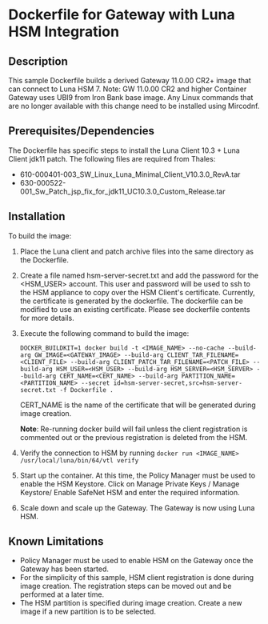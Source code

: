 # Dockerfile for Gateway with Luna HSM Integration

## Description

This sample Dockerfile builds a derived Gateway 11.0.00 CR2+ image that can connect to Luna HSM 7.  Note: GW 11.0.00 CR2 and higher Container Gateway uses UBI9 from Iron Bank base image.
Any Linux commands that are no longer available with this change need to be installed using Mircodnf.

## Prerequisites/Dependencies
The Dockerfile has specific steps to install the Luna Client 10.3 + Luna Client jdk11 patch.  The following files are required from Thales:

- 610-000401-003_SW_Linux_Luna_Minimal_Client_V10.3.0_RevA.tar
- 630-000522-001_Sw_Patch_jsp_fix_for_jdk11_UC10.3.0_Custom_Release.tar

## Installation
To build the image:

1. Place the Luna client and patch archive files into the same directory as the Dockerfile.

2. Create a file named hsm-server-secret.txt and add the password for the <HSM_USER> account. This user and password will be used to ssh to the HSM appliance to copy over the HSM Client's certificate. Currently, the certificate is generated by the dockerfile.  The dockerfile can be modified to use an existing certificate.  Please see dockerfile contents for more details.

4. Execute the following command to build the image:

   `DOCKER_BUILDKIT=1 docker build -t <IMAGE_NAME> --no-cache --build-arg GW_IMAGE=<GATEWAY_IMAGE> --build-arg CLIENT_TAR_FILENAME=<CLIENT_FILE> --build-arg CLIENT_PATCH_TAR_FILENAME=<PATCH_FILE> --build-arg HSM_USER=<HSM_USER> --build-arg HSM_SERVER=<HSM_SERVER> --build-arg CERT_NAME=<CERT_NAME> --build-arg PARTITION_NAME=<PARTITION_NAME> --secret id=hsm-server-secret,src=hsm-server-secret.txt -f Dockerfile .`

   CERT_NAME is the name of the certificate that will be generated during image creation.

   **Note**: Re-running docker build will fail unless the client registration is commented out or the previous registration is deleted from the HSM.

5. Verify the connection to HSM by running `docker run <IMAGE_NAME> /usr/local/luna/bin/64/vtl verify`

6. Start up the container.  At this time, the Policy Manager must be used to enable the HSM Keystore. Click on Manage Private Keys / Manage Keystore/ Enable SafeNet HSM and enter the required information.

7. Scale down and scale up the Gateway.  The Gateway is now using Luna HSM.

## Known Limitations

* Policy Manager must be used to enable HSM on the Gateway once the Gateway has been started.
* For the simplicity of this sample, HSM client registration is done during image creation.  The registration steps can be moved out and be performed at a later time.
* The HSM partition is specified during image creation.  Create a new image if a new partition is to be selected.
